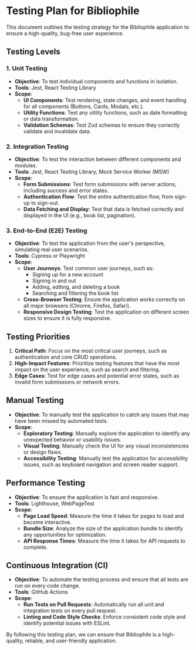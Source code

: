 # Testing Plan for Bibliophile

This document outlines the testing strategy for the Bibliophile application to ensure a high-quality, bug-free user experience.

## Testing Levels

### 1. Unit Testing

- **Objective**: To test individual components and functions in isolation.
- **Tools**: Jest, React Testing Library
- **Scope**:
  - **UI Components**: Test rendering, state changes, and event handling for all components (Buttons, Cards, Modals, etc.).
  - **Utility Functions**: Test any utility functions, such as date formatting or data transformation.
  - **Validation Schemas**: Test Zod schemas to ensure they correctly validate and invalidate data.

### 2. Integration Testing

- **Objective**: To test the interaction between different components and modules.
- **Tools**: Jest, React Testing Library, Mock Service Worker (MSW)
- **Scope**:
  - **Form Submissions**: Test form submissions with server actions, including success and error states.
  - **Authentication Flow**: Test the entire authentication flow, from sign-up to sign-out.
  - **Data Fetching and Display**: Test that data is fetched correctly and displayed in the UI (e.g., book list, pagination).

### 3. End-to-End (E2E) Testing

- **Objective**: To test the application from the user's perspective, simulating real user scenarios.
- **Tools**: Cypress or Playwright
- **Scope**:
  - **User Journeys**: Test common user journeys, such as:
    - Signing up for a new account
    - Signing in and out
    - Adding, editing, and deleting a book
    - Searching and filtering the book list
  - **Cross-Browser Testing**: Ensure the application works correctly on all major browsers (Chrome, Firefox, Safari).
  - **Responsive Design Testing**: Test the application on different screen sizes to ensure it is fully responsive.

## Testing Priorities

1. **Critical Path**: Focus on the most critical user journeys, such as authentication and core CRUD operations.
2. **High-Impact Features**: Prioritize testing features that have the most impact on the user experience, such as search and filtering.
3. **Edge Cases**: Test for edge cases and potential error states, such as invalid form submissions or network errors.

## Manual Testing

- **Objective**: To manually test the application to catch any issues that may have been missed by automated tests.
- **Scope**:
  - **Exploratory Testing**: Manually explore the application to identify any unexpected behavior or usability issues.
  - **Visual Testing**: Manually check the UI for any visual inconsistencies or design flaws.
  - **Accessibility Testing**: Manually test the application for accessibility issues, such as keyboard navigation and screen reader support.

## Performance Testing

- **Objective**: To ensure the application is fast and responsive.
- **Tools**: Lighthouse, WebPageTest
- **Scope**:
  - **Page Load Speed**: Measure the time it takes for pages to load and become interactive.
  - **Bundle Size**: Analyze the size of the application bundle to identify any opportunities for optimization.
  - **API Response Times**: Measure the time it takes for API requests to complete.

## Continuous Integration (CI)

- **Objective**: To automate the testing process and ensure that all tests are run on every code change.
- **Tools**: GitHub Actions
- **Scope**:
  - **Run Tests on Pull Requests**: Automatically run all unit and integration tests on every pull request.
  - **Linting and Code Style Checks**: Enforce consistent code style and identify potential issues with ESLint.

By following this testing plan, we can ensure that Bibliophile is a high-quality, reliable, and user-friendly application.

